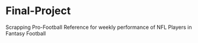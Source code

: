 # Final-Project
Scrapping Pro-Football Reference for weekly performance of NFL Players in Fantasy Football
